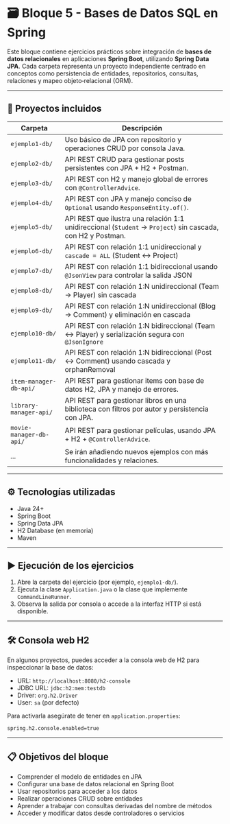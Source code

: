 # 🗃️ Bloque 5 - Bases de Datos SQL en Spring

Este bloque contiene ejercicios prácticos sobre integración de **bases de datos relacionales** en aplicaciones **Spring Boot**, utilizando **Spring Data JPA**. Cada carpeta representa un proyecto independiente centrado en conceptos como persistencia de entidades, repositorios, consultas, relaciones y mapeo objeto‑relacional (ORM).

---

## 📁 Proyectos incluidos

| Carpeta                  | Descripción                                                                                                   |
|--------------------------|---------------------------------------------------------------------------------------------------------------|
| `ejemplo1-db/`           | Uso básico de JPA con repositorio y operaciones CRUD por consola Java.                                        |
| `ejemplo2-db/`           | API REST CRUD para gestionar posts persistentes con JPA + H2 + Postman.                                       |
| `ejemplo3-db/`           | API REST con H2 y manejo global de errores con `@ControllerAdvice`.                                           |
| `ejemplo4-db/`           | API REST con JPA y manejo conciso de `Optional` usando `ResponseEntity.of()`.                                 |
| `ejemplo5-db/`           | API REST que ilustra una relación 1:1 unidireccional (`Student` → `Project`) sin cascada, con H2 y Postman.   |
| `ejemplo6-db/`           | API REST con relación 1:1 unidireccional y `cascade = ALL` (Student ↔ Project)                                |
| `ejemplo7-db/`           | API REST con relación 1:1 bidireccional usando `@JsonView` para controlar la salida JSON                      |
| `ejemplo8-db/`           | API REST con relación 1:N unidireccional (Team → Player) sin cascada                                          |
| `ejemplo9-db/`           | API REST con relación 1:N unidireccional (Blog → Comment) y eliminación en cascada                            |
| `ejemplo10-db/`          | API REST con relación 1:N bidireccional (Team ↔ Player) y serialización segura con `@JsonIgnore`              |
| `ejemplo11-db/`          | API REST con relación 1:N bidireccional (Post ↔ Comment) usando cascada y orphanRemoval                       |
| `item-manager-db-api/`   | API REST para gestionar items con base de datos H2, JPA y manejo de errores.                                  |
| `library-manager-api/`   | API REST para gestionar libros en una biblioteca con filtros por autor y persistencia con JPA.                |
| `movie-manager-db-api/`  | API REST para gestionar películas, usando JPA + H2 + `@ControllerAdvice`.                                     |
| _..._                    | Se irán añadiendo nuevos ejemplos con más funcionalidades y relaciones.                                       |

---

## ⚙️ Tecnologías utilizadas

- Java 24+
- Spring Boot
- Spring Data JPA
- H2 Database (en memoria)
- Maven

---

## ▶️ Ejecución de los ejercicios

1. Abre la carpeta del ejercicio (por ejemplo, `ejemplo1-db/`).
2. Ejecuta la clase `Application.java` o la clase que implemente `CommandLineRunner`.
3. Observa la salida por consola o accede a la interfaz HTTP si está disponible.

---

## 🛠️ Consola web H2

En algunos proyectos, puedes acceder a la consola web de H2 para inspeccionar la base de datos:

- URL: `http://localhost:8080/h2-console`
- JDBC URL: `jdbc:h2:mem:testdb`
- Driver: `org.h2.Driver`
- User: `sa` (por defecto)

Para activarla asegúrate de tener en `application.properties`:

```properties
spring.h2.console.enabled=true
```

---

## 📋 Objetivos del bloque

- Comprender el modelo de entidades en JPA
- Configurar una base de datos relacional en Spring Boot
- Usar repositorios para acceder a los datos
- Realizar operaciones CRUD sobre entidades
- Aprender a trabajar con consultas derivadas del nombre de métodos
- Acceder y modificar datos desde controladores o servicios
